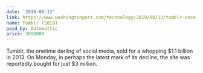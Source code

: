 ```yaml
---
date: '2019-08-13'
link: https://www.washingtonpost.com/technology/2019/08/13/tumblr-once-sold-billion-owner-wordpress-just-bought-site-fraction-that/
name: Tumblr (2019)
paid_by: Automattic
price: 3000000
---
```


Tumblr, the onetime darling of social media, sold for a whopping $1.1 billion
in 2013. On Monday, in perhaps the latest mark of its decline, the site was
reportedly bought for just $3 million.